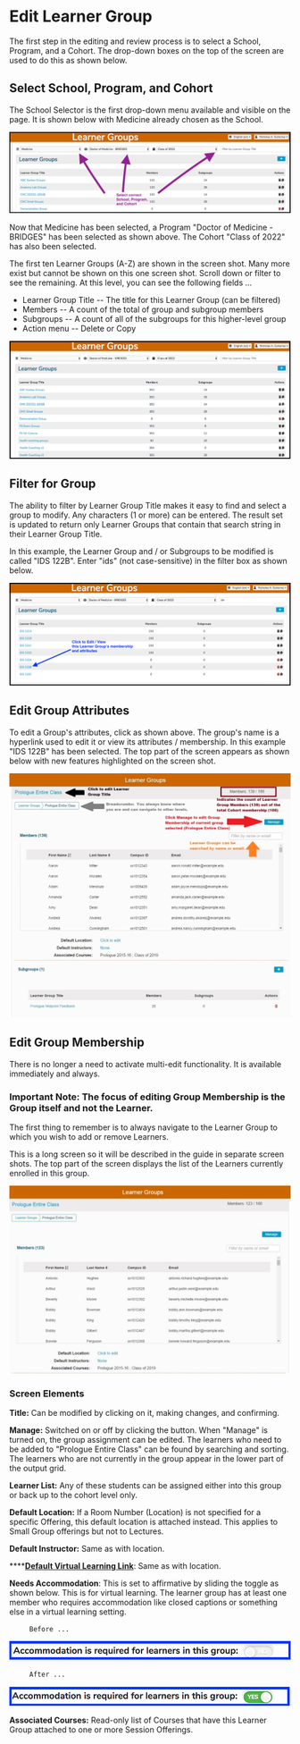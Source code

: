 # Edit Learner Group

The first step in the editing and review process is to select a School, Program, and a Cohort. The drop-down boxes on the top of the screen are used to do this as shown below.

## Select School, Program, and Cohort

The School Selector is the first drop-down menu available and visible on the page. It is shown below with Medicine already chosen as the School.

![](../.gitbook/assets/lg_rd_5.png)



Now that Medicine has been selected, a Program "Doctor of Medicine - BRIDGES" has been selected as shown above. The Cohort "Class of 2022" has also been selected.

The first ten Learner Groups \(A-Z\) are shown in the screen shot. Many more exist but cannot be shown on this one screen shot. Scroll down or filter to see the remaining. At this level, you can see the following fields ...

* Learner Group Title -- The title for this Learner Group \(can be filtered\)
* Members -- A count of the total of group and subgroup members
* Subgroups -- A count of all of the subgroups for this higher-level group
* Action menu -- Delete or Copy

![](../.gitbook/assets/lg_rd_6.png)

## Filter for Group

The ability to filter by Learner Group Title makes it easy to find and select a group to modify. Any characters \(1 or more\) can be entered. The result set is updated to return only Learner Groups that contain that search string in their Learner Group Title.

In this example, the Learner Group and / or Subgroups to be modified is called "IDS 122B". Enter "ids" \(not case-sensitive\) in the filter box as shown below.

![](../.gitbook/assets/lg_rd_7.png)

## Edit Group Attributes

To edit a Group's attributes, click as shown above. The group's name is a hyperlink used to edit it or view its attributes / membership. In this example "IDS 122B" has been selected. The top part of the screen appears as shown below with new features highlighted on the screen shot.

![](../.gitbook/assets/lg_top_selected.jpg)

## Edit Group Membership

There is no longer a need to activate multi-edit functionality. It is available immediately and always.

### Important Note: The focus of editing Group Membership is the Group itself and not the Learner.

The first thing to remember is to always navigate to the Learner Group to which you wish to add or remove Learners.

This is a long screen so it will be described in the guide in separate screen shots. The top part of the screen displays the list of the Learners currently enrolled in this group.

![](../.gitbook/assets/lg_top_screen.jpg)

### Screen Elements

**Title:** Can be modified by clicking on it, making changes, and confirming. 

**Manage:** Switched on or off by clicking the button. When "Manage" is turned on, the group assignment can be edited. The learners who need to be added to "Prologue Entire Class" can be found by searching and sorting. The learners who are not currently in the group appear in the lower part of the output grid. 

**Learner List:** Any of these students can be assigned either into this group or back up to the cohort level only. 

**Default Location:** If a Room Number \(Location\) is not specified for a specific Offering, this default location is attached instead. This applies to Small Group offerings but not to Lectures.

**Default Instructor:** Same as with location. 

\*\*\*\*[**Default Virtual Learning Link**](https://iliosproject.gitbook.io/ilios-user-guide/learner-groups/learner-group-defaults#default-virtual-learning-link): Same as with location.

**Needs Accommodation**: This is set to affirmative by sliding the toggle as shown below. This is for virtual learning. The learner group has at least one member who requires accommodation like closed captions or something else in a virtual learning setting.

         Before ...

![](../.gitbook/assets/accomm_pre%20%281%29.png)

         After ...

![](../.gitbook/assets/accomm_post.png)

**Associated Courses:** Read-only list of Courses that have this Learner Group attached to one or more Session Offerings.

